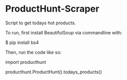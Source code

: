 ProductHunt-Scraper
===================

Script to get todays hot products. 

To run, first install BeautifulSoup via commandline with:

$ pip install bs4

Then, run the code like so: 

import producthunt

producthunt.ProductHunt().todays_products()
